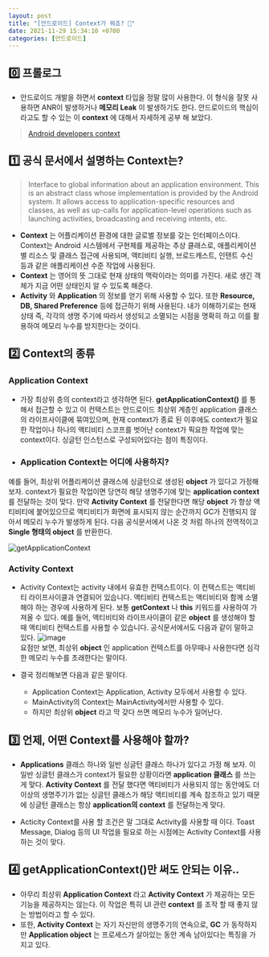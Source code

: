 ```yaml
---
layout: post
title: "[안드로이드] Context가 뭐죠? 📑"
date: 2021-11-29 15:34:10 +0700
categories: [안드로이드]
---
```


## 0️⃣ 프롤로그
 * 안드로이드 개발을 하면서 __context__ 타입을 정말 많이 사용한다. 이 형식을 잘못 사용하면 ANR이 발생하거나 __메모리 Leak__ 이 발생하기도 한다. 안드로이드의 핵심이라고도 할 수 있는 이 __context__ 에 대해서 자세하게 공부 해 보았다.
 > [Android developers context](developer.android.com/reference/android/content/Context)

## 1️⃣ 공식 문서에서 설명하는 Context는?
> Interface to global information about an application environment. This is an abstract class whose implementation is provided by the Android system. It allows access to application-specific resources and classes, as well as up-calls for application-level operations such as launching activities, broadcasting and receiving intents, etc.

 * __Context__ 는 어플리케이션 환경에 대한 글로벌 정보를 갖는 인터페이스이다. Context는 Android 시스템에서 구현체를 제공하는 추상 클래스로, 애플리케이션 별 리소스 및 클래스 접근에 사용되며, 액티비티 실행, 브로드캐스트, 인탠트 수신 등과 같은 애플리케이션 수준 작업에 사용된다.
 * __Context__ 는 영어의 뜻 그대로 현재 상태의 맥락이라는 의미를 가진다. 새로 생긴 객체가 지금 어떤 상태인지 알 수 있도록 해준다.
 * __Activity__ 와 __Application__ 의 정보를 얻기 위해 사용할 수 있다. 또한 __Resource, DB, Shared Preference__ 등에 접근하기 위해 사용된다. 내가 이해하기로는 현재 상태 즉, 각각의 생명 주기에 따라서 생성되고 소멸되는 시점을 명확히 하고 이를 활용하여 메모리 누수를 방지한다는 것이다.

## 2️⃣ Context의 종류
### Application Context
 * 가장 최상위 층의 context라고 생각하면 된다. __getApplicationContext()__ 를 통해서 접근할 수 있고 이 컨택스트는 안드로이드 최상위 계층인 application 클래스의 라이프사이클에 묶여있으며, 현재 context가 종료 된 이후에도 context가 필요한 작업이나 하나의 액티비티 스코프를 벗어난 context가 픽요한 작업에 맞는 context이다. 싱글턴 인스턴스로 구성되어있다는 점이 특징이다.
 * ### Application Context는 어디에 사용하지?
 예를 들어, 최상위 어플리케이션 클래스에 싱글턴으로 생성된 __object__ 가 있다고 가정해보자. context가 필요한 작업이면 당연히 해당 생명주기에 맞는 __application context__ 를 전달하는 것이 맞다. 만약 __Activity Context__ 를 전달한다면 해당 __object__ 가 항상 액티비티에 붙어있으므로 액티비티가 화면에 표시되지 않는 순간까지 GC가 진행되지 않아서 메모리 누수가 발생하게 된다. 다음 공식문서에서 나온 것 처럼 하나의 전역적이고 __Single 형태의 object__ 를 반환한다.

 ![getApplicationContext](https://user-images.githubusercontent.com/27722059/143963200-ebeaf089-130d-4235-beac-b5c87901bbfe.png)

### Activity Context
 * Activity Context는 activity 내에서 유효한 컨택스트이다. 이 컨택스트는 액티비티 라이프사이클과 연결되어 있습니다. 액티비티 컨택스트는 액티비티와 함께 소멸해야 하는 경우에 사용하게 된다. 보통 __getContext__ 나 __this__ 키워드를 사용하여 가져올 수 있다. 예를 들어, 액티비티와 라이프사이클이 같은 __object__ 를 생성해야 할 때 액티비티 컨택스트를 사용할 수 있습니다. 공식문서에서도 다음과 같이 말하고 있다.
 ![image](https://user-images.githubusercontent.com/27722059/145498734-b49b0b9f-f4ea-4f52-af20-290185c3ab3d.png)   
 요점만 보면, 최상위 __object__ 인 application 컨텍스트를 아무때나 사용한다면 심각한 메모리 누수를 초래한다는 말이다.

 * 결국 정리해보면 다음과 같은 말이다.
    - Application Context는 Application, Activity 모두에서 사용할 수 있다.
    - MainActivity의 Context는 MainActivity에서만 사용할 수 있다.
    - 하지만 최상위 __object__ 라고 막 갖다 쓰면 메모리 누수가 일어난다.

## 3️⃣ 언제, 어떤 Context를 사용해야 할까?
 * __Applications__ 클래스 하나와 일반 싱글턴 클래스 하나가 있다고 가정 해 보자. 이 일반 싱글턴 클래스가 context가 필요한 상황이라면 __application 클래스__ 를 쓰는게 맞다. __Activity Context__ 를 전달 했다면 액티비티가 사용되지 않는 동안에도 더 이상의 생명주기가 없는 싱글턴 클래스가 해당 액티비티를 계속 참조하고 있기 때문에 싱글턴 클래스는 항상 __application의 context__ 를 전달하는게 맞다.

 * Acticity Context를 사용 할 조건은 말 그대로 Activity를 사용할 때 이다. Toast Message, Dialog 등의 UI 작업을 필요로 하는 시점에는 Activity Context를 사용하는 것이 맞다.

## 4️⃣ getApplicationContext()만 써도 안되는 이유..
 * 아무리 최상위 __Application Context__ 라고 __Activity Context__ 가 제공하는 모든 기능을 제공하지는 않는다. 이 작업은 특히 UI 관련 __context__ 를 조작 할 때 좋지 않는 방법이라고 할 수 있다.
 * 또한, __Activity Context__ 는 자기 자신만의 생명주기의 연속으로, __GC__ 가 동작하지만 __Application object__ 는 프로세스가 살아있는 동안 계속 남아있다는 특징을 가지고 있다.